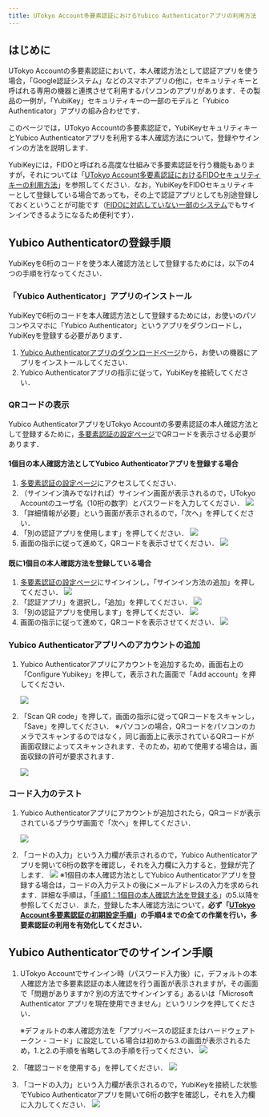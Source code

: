 ```yaml
---
title: UTokyo Account多要素認証におけるYubico Authenticatorアプリの利用方法
---
```


## はじめに

UTokyo Accountの多要素認証において，本人確認方法として認証アプリを使う場合，「Google認証システム」などのスマホアプリの他に，セキュリティキーと呼ばれる専用の機器と連携させて利用するパソコンのアプリがあります．その製品の一例が，「YubiKey」セキュリティキーの一部のモデルと「Yubico Authenticator」アプリの組み合わせです．

このページでは，UTokyo Accountの多要素認証で，YubiKeyセキュリティキーとYubico Authenticatorアプリを利用する本人確認方法について，登録やサインインの方法を説明します．

YubiKeyには，FIDOと呼ばれる高度な仕組みで多要素認証を行う機能もありますが，それについては「[UTokyo Account多要素認証におけるFIDOセキュリティキーの利用方法](fido-security_key)」を参照してください．なお，YubiKeyをFIDOセキュリティキーとして登録している場合であっても，その上で認証アプリとしても別途登録しておくということが可能です（[FIDOに対応していない一部のシステム](fido-security_key#unsupported-system)でもサインインできるようになるため便利です）．

## Yubico Authenticatorの登録手順

YubiKeyを6桁のコードを使う本人確認方法として登録するためには，以下の4つの手順を行なってください．

### 「Yubico Authenticator」アプリのインストール

YubiKeyで6桁のコードを本人確認方法として登録するためには，お使いのパソコンやスマホに「Yubico Authenticator」というアプリをダウンロードし，YubiKeyを登録する必要があります．

1. [Yubico Authenticatorアプリのダウンロードページ](https://www.yubico.com/products/yubico-authenticator/)から，お使いの機器にアプリをインストールしてください．
2. Yubico Authenticatorアプリの指示に従って，YubiKeyを接続してください．

### QRコードの表示

Yubico AuthenticatorアプリをUTokyo Accountの多要素認証の本人確認方法として登録するために，[多要素認証の設定ページ](https://mysignins.microsoft.com/security-info?domain_hint=utac.u-tokyo.ac.jp)でQRコードを表示させる必要があります．

#### 1個目の本人確認方法としてYubico Authenticatorアプリを登録する場合

1. [多要素認証の設定ページ](https://account.activedirectory.windowsazure.com/proofup.aspx?proofup=1&whr=utac.u-tokyo.ac.jp)にアクセスしてください．
2. （サインイン済みでなければ）サインイン画面が表示されるので，UTokyo Accountのユーザ名（10桁の数字）とパスワードを入力してください．
![](first.png)
3. 「詳細情報が必要」という画面が表示されるので，「次へ」を押してください．
4.  「別の認証アプリを使用します」を押してください．
![](yubico_initial_other_auth_app.png)
5. 画面の指示に従って進めて，QRコードを表示させてください．
![](yubico_initial_show_qr.png)

#### 既に1個目の本人確認方法を登録している場合

1. [多要素認証の設定ページ](https://mysignins.microsoft.com/security-info?domain_hint=utac.u-tokyo.ac.jp)にサインインし，「サインイン方法の追加」を押してください．
![](yubico_add_signin_method.png)
2. 「認証アプリ」を選択し，「追加」を押してください．
![](yubico_select_auth_app.png)
3. 「別の認証アプリを使用します」を押してください．
![](yubico_other_auth_app.png)
4. 画面の指示に従って進めて，QRコードを表示させてください．
![](yubico_show_qr.png)

### Yubico Authenticatorアプリへのアカウントの追加

1. Yubico Authenticatorアプリにアカウントを追加するため，画面右上の「Configure Yubikey」を押して，表示された画面で「Add account」を押してください．

   ![](yubico_add_account.png)
2. 「Scan QR code」を押して，画面の指示に従ってQRコードをスキャンし，「Save」を押してください．
※パソコンの場合，QRコードをパソコンのカメラでスキャンするのではなく，同じ画面上に表示されているQRコードが画面収録によってスキャンされます．そのため，初めて使用する場合は，画面収録の許可が要求されます．

   ![](yubico_scan_qr.png)

### コード入力のテスト
1. Yubico Authenticatorアプリにアカウントが追加されたら，QRコードが表示されているブラウザ画面で「次へ」を押してください．

   ![](yubico_account_list.png)
2. 「コードの入力」という入力欄が表示されるので，Yubico Authenticatorアプリを開いて6桁の数字を確認し，それを入力欄に入力すると，登録が完了します．
![](yubico_test_enter_code.png)
※1個目の本人確認方法としてYubico Authenticatorアプリを登録する場合は，コードの入力テストの後にメールアドレスの入力を求められます．詳細な手順は，「[手順1：1個目の本人確認方法を登録する](/initial#first.mfa-initial-step-heading)」の5.以降を参照してください．また，登録した本人確認方法について，**必ず「[UTokyo Account多要素認証の初期設定手順](initial)」の手順4までの全ての作業を行い，多要素認証の利用を有効化してください．**

## Yubico Authenticatorでのサインイン手順

1. UTokyo Accountでサインイン時（パスワード入力後）に，デフォルトの本人確認方法で多要素認証の本人確認を行う画面が表示されますが，その画面で「問題がありますか? 別の方法でサインインする」あるいは「Microsoft Authenticator アプリを現在使用できません」というリンクを押してください．

   ※デフォルトの本人確認方法を「アプリベースの認証またはハードウェアトークン - コード」に設定している場合は初めから3.の画面が表示されるため，1.と2.の手順を省略して3.の手順を行ってください．
![](yubico_signin_other_method.png)
2. 「確認コードを使用する」を押してください．
![](yubico_signin_select_totp.png)
3. 「コードの入力」という入力欄が表示されるので，YubiKeyを接続した状態でYubico Authenticatorアプリを開いて6桁の数字を確認し，それを入力欄に入力してください．
![](yubico_signin_enter_code.png)
